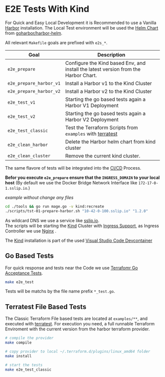 # E2E Tests With Kind

For Quick and Easy Local Development it is Recommended to use a Vanilla [Harbor]() installation. The Local Test environment will be used the [Helm Chart](https://helm.sh/) from [goharbor/harbor-helm](https://github.com/goharbor/harbor-helm/releases).  

All relevant `Makefile` goals are prefixed with ```e2s_*```.

| Goal                    | Description                                                                                  |
|-------------------------|----------------------------------------------------------------------------------------------|
| `e2e_prepare`           | Configure the Kind based Env, and install the latest version from the Harbor Chart.          |
| `e2e_prepare_harbor_v1` | Install a Harbor v1 to the Kind Cluster                                                      |
| `e2e_prepare_harbor_v2` | Install a Harbor v2 to the Kind Cluster                                                      |
| `e2e_test_v1`           | Starting the go based tests again a Harbor V1 Deployment                                     |
| `e2e_test_v2`           | Starting the go based tests again a Harbor V2 Deployment                                     |
| `e2e_test_classic`      | Test the Terraform Scripts from `examples` with [terratest](https://terratest.gruntwork.io/) |
| `e2e_clean_harbor`      | Delete the Harbor helm chart from kind cluster                                               |
| `e2e_clean_cluster`     | Remove the current kind cluster.                                                             |

The same flavore of tests will be integrated into the [CI/CD](/guides/development/#cicd) Process.


**Befor you execute `e2e_prepare` ensure that the `INGRESS_DOMAIN` to your local host** (By default we use the Docker Bridge Network Interface like `172-17-0-1.sslip.io`.)

*example without change any files*

```bash
cd ./tools && go run mage.go -v kind:recreate
./scripts/tst-01-prepare-harbor.sh "10-42-0-100.sslip.io" "1.2.0"
```

As wildcard DNS we use a service like [sslip.io](https://sslip.io/).  
The scripts will be starting the [Kind](https://kind.sigs.k8s.io) Cluster with [Ingress Support](https://kind.sigs.k8s.io/docs/user/ingress/), as Ingress Controller we use [Nginx](https://kind.sigs.k8s.io/docs/user/ingress/#ingress-nginx) .

The [Kind](https://kind.sigs.k8s.io) installation is part of the used [Visual Studio Code Devcontainer](/guides/development/#visual-studio-code-devcontainer)

## Go Based Tests

For quick response and tests near the Code we use [Terrafomr Go Acceptance Tests](https://www.terraform.io/docs/extend/testing/acceptance-tests/index.html).

```bash
make e2e_test
```

Tests will be matchs by the file name prefix `*_test.go`.

## Terratest File Based Tests

The Classic Terraform File based tests are located at `examples/**`, and executed with [terratest](https://terratest.gruntwork.io/). For execution you need, a full runnable Terraform Enviroment with the current version from the harbor terraform provider.

```bash
# compile the provider
make compile

# copy provider to local ~/.terraform.d/plugins/linux_amd64 folder
make install

# start the tests
make e2e_test_classic
```
